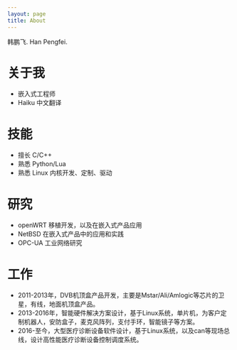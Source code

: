 ```yaml
---
layout: page
title: About
---
```


韩鹏飞. 
Han Pengfei.

# 关于我
- 嵌入式工程师
- Haiku 中文翻译

# 技能
- 擅长 C/C++
- 熟悉 Python/Lua
- 熟悉 Linux 内核开发、定制、驱动

# 研究

- openWRT 移植开发，以及在嵌入式产品应用
- NetBSD 在嵌入式产品中的应用和实践
- OPC-UA 工业网络研究

# 工作

- 2011-2013年，DVB机顶盒产品开发，主要是Mstar/Ali/Amlogic等芯片的卫星，有线，地面机顶盒产品。
- 2013-2016年，智能硬件解决方案设计，基于Linux系统，单片机，为客户定制机器人，安防盒子，麦克风阵列，支付手环，智能镜子等方案。
- 2016-至今，大型医疗诊断设备软件设计，基于Linux系统，以及can等现场总线，设计高性能医疗诊断设备控制调度系统。


